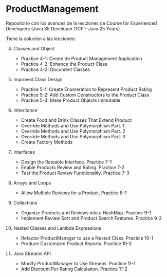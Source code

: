 # ProductManagement
Repositorio con los avances de la lecciones de Course for Experienced Developers (Java SE Developer OCP - Java 25 Years)

Tiene la solución a las lecciones:

4. Classes and Object
   * Practice 4-1: Create de Product Management Application
   * Practice 4-2: Enhance the Product Class
   * Practice 4-3: Document Classes

5. Improved Class Design
   * Practice 5-1: Create Enumeration to Represent Product Rating
   * Practice 5-2: Add Custom Constructors to the Product Class
   * Practice 5-3: Make Product Objects Immutable

6. Inheritance
   * Create Food and Drink Classes That Extend Product
   * Override Methods and Use Polymorphism Part. 1
   * Override Methods and Use Polymorphism Part. 2
   * Override Methods and Use Polymorphism Part. 3
   * Create Factory Methods

7. Interfaces
   * Design the Rateable Interface. Practice 7-1
   * Enable Products Review and Rating. Practice 7-2
   * Test the Product Review Functionality. Practice 7-3

8. Arrays and Loops
   * Allow Multiple Reviews for a Product. Practice 8-1

9. Collections
   * Organize Products and Reviews into a HashMap. Practice 9-1
   * Implement Review Sort and Product Search Features. Practice 9-2

10. Nested Classes and Lambda Expressions
    * Refactor ProductManager to use a Nested Class. Practice 10-1
    * Produce Customized Product Reports. Practice 10-2

11. Java Streams API
    * Modify ProductManager to Use Streams. Practice 11-1
    * Add Discount Per Rating Calculation. Practice 11-2